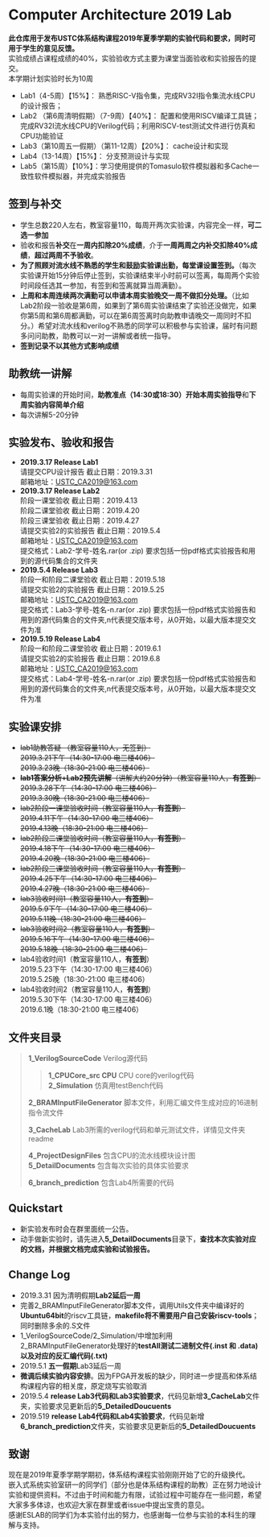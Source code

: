 Computer Architecture 2019 Lab
=====================
**此仓库用于发布USTC体系结构课程2019年夏季学期的实验代码和要求，同时可用于学生的意见反馈。**  
实验成绩占课程成绩的40%，实验验收方式主要为课堂当面验收和实验报告的提交。  
本学期计划实验时长为10周  

* Lab1（4-5周）【15%】： 熟悉RISC-V指令集，完成RV32I指令集流水线CPU的设计报告；
* Lab2 （第6周清明假期）（7-9周）【40%】： 配置和使用RISCV编译工具链；完成RV32I流水线CPU的Verilog代码；利用RISCV-test测试文件进行仿真和CPU功能验证
* Lab3（第10周五一假期）（第11-12周）【20%】： cache设计和实现
* Lab4（13-14周）【15%】： 分支预测设计与实现
* Lab5（第15周）【10%】：学习使用提供的Tomasulo软件模拟器和多Cache一致性软件模拟器，并完成实验报告

## 签到与补交
* 学生总数220人左右，教室容量110，每周开两次实验课，内容完全一样，**可二选一参加**  
* 验收和报告**补交**在**一周内扣除20%成绩**，介于**一周两周之内补交扣除40%成绩**，**超过两周不予验收**。  
* **为了照顾对流水线不熟悉的学生和鼓励实验课出勤，每堂课设置签到。**（每次实验课开始15分钟后停止签到，实验课结束半小时前可以签离，每周两个实验时间段任选其一参加，有签到和签离就算当周满勤）。  
* **上周和本周连续两次满勤可以申请本周实验晚交一周不做扣分处理。**（比如Lab2阶段一验收是第6周，如果到了第6周实验课结束了实验还没做完，如果你第5周和第6周都满勤，可以在第6周签离时向助教申请晚交一周同时不扣分。）希望对流水线和verilog不熟悉的同学可以积极参与实验课，届时有问题多问问助教，助教可以一对一讲解或者统一指导。  
* **签到记录不以其他方式影响成绩**

## 助教统一讲解
* 每周实验课的开始时间，**助教准点（14:30或18:30）**开始**本周实验指导**和**下周实验内容简单介绍**  
* 每次讲解5-20分钟

## 实验发布、验收和报告
* **2019.3.17 Release Lab1**  
请提交CPU设计报告 截止日期：2019.3.31  
邮箱地址：USTC_CA2019@163.com  
* **2019.3.17 Release Lab2**  
阶段一课堂验收 截止日期：2019.4.13  
阶段二课堂验收 截止日期：2019.4.20  
阶段三课堂验收 截止日期：2019.4.27  
请提交实验2的实验报告 截止日期：2019.5.4  
邮箱地址：USTC_CA2019@163.com  
提交格式：Lab2-学号-姓名.rar(or .zip) 要求包括一份pdf格式实验报告和用到的源代码集合的文件夹 
* **2019.5.4 Release Lab3**   
阶段一和阶段二课堂验收 截止日期：2019.5.18    
请提交实验2的实验报告 截止日期：2019.5.25  
邮箱地址：USTC_CA2019@163.com  
提交格式：Lab3-学号-姓名-n.rar(or .zip) 要求包括一份pdf格式实验报告和用到的源代码集合的文件夹,n代表提交版本号，从0开始，以最大版本提交文件为准
* **2019.5.19 Release Lab4**   
阶段一和阶段二课堂验收 截止日期：2019.6.1    
请提交实验2的实验报告 截止日期：2019.6.8  
邮箱地址：USTC_CA2019@163.com  
提交格式：Lab4-学号-姓名-n.rar(or .zip) 要求包括一份pdf格式实验报告和用到的源代码集合的文件夹,n代表提交版本号，从0开始，以最大版本提交文件为准

## 实验课安排
* ~~lab1助教答疑 （教室容量110人，无签到）~~  
~~2019.3.21下午（14:30-17:00 电三楼406）~~  
~~2019.3.23晚（18:30-21:00 电三楼406）~~  
* ~~**lab1答案分析+Lab2预先讲解**（讲解大约20分钟）（教室容量110人，**有签到**）~~  
~~2019.3.28下午（14:30-17:00 电三楼406）~~  
~~2019.3.30晚（18:30-21:00 电三楼406）~~  
* ~~lab2阶段一课堂验收时间（教室容量110人，**有签到**）~~  
~~2019.4.11下午（14:30-17:00 电三楼406）~~  
~~2019.4.13晚（18:30-21:00 电三楼406）~~  
* ~~lab2阶段二课堂验收时间（教室容量110人，**有签到**）~~  
~~2019.4.18下午（14:30-17:00 电三楼406）~~  
~~2019.4.20晚（18:30-21:00 电三楼406）~~  
* ~~lab2阶段三课堂验收时间（教室容量110人，**有签到**）~~  
~~2019.4.25下午（14:30-17:00 电三楼406）~~  
~~2019.4.27晚（18:30-21:00 电三楼406）~~  
* ~~lab3验收时间1（教室容量110人，**有签到**）~~  
~~2019.5.9下午（14:30-17:00 电三楼406）~~  
~~2019.5.11晚（18:30-21:00 电三楼406）~~  
* ~~lab3验收时间2（教室容量110人，**有签到**）~~  
  ~~2019.5.16下午（14:30-17:00 电三楼406）~~  
  ~~2019.5.18晚（18:30-21:00 电三楼406）~~  
* lab4验收时间1（教室容量110人，**有签到**）  
  2019.5.23下午（14:30-17:00 电三楼406）  
  2019.5.25晚（18:30-21:00 电三楼406）  
* lab4验收时间2（教室容量110人，**有签到**）  
  2019.5.30下午（14:30-17:00 电三楼406）  
  2019.6.1晚（18:30-21:00 电三楼406） 

## 文件夹目录
>**1_VerilogSourceCode** Verilog源代码  
>
>>**1_CPUCore_src CPU** CPU core的verilog代码  
>>**2_Simulation** 仿真用testBench代码  
>
>**2_BRAMInputFileGenerator** 脚本文件，利用汇编文件生成对应的16进制指令流文件
>
>**3_CacheLab** Lab3所需的verilog代码和单元测试文件，详情见文件夹readme 
>
>**4_ProjectDesignFiles** 包含CPU的流水线模块设计图  
>**5_DetailDocuments** 包含每次实验的具体实验要求  
>
>**6_branch_prediction** 包含Lab4所需要的代码

## Quickstart
* 新实验发布时会在群里面统一公告。  
* 动手做新实验时，请先进入**5_DetailDocuments**目录下，**查找本次实验对应的文档，并根据文档完成实验和试验报告。**  

## Change Log
* 2019.3.31 因为清明假期**Lab2延后一周**
* 完善2_BRAMInputFileGenerator脚本文件，调用Utils文件夹中编译好的**Ubuntu64bit**的riscv工具链，**makefile将不需要用户自己安装riscv-tools**；同时删除多余的.S文件
* 1_VerilogSourceCode/2_Simulation/中增加利用2_BRAMInputFileGenerator处理好的**testAll测试二进制文件(.inst 和 .data)以及对应的反汇编代码(.txt)**
* 2019.5.1 **五一假期**Lab3延后一周
* **微调后续实验内容安排**。因为FPGA开发板的缺少，同时进一步提高和体系结构课程内容的相关度，原定烧写实验取消
* 2019.5.4 **release Lab3代码和Lab3实验要求**，代码见新增**3_CacheLab**文件夹，实验要求见更新后的**5_DetailedDoucuents**
* 2019.519 **release Lab4代码和Lab4实验要求**，代码见新增**6_branch_prediction**文件夹，实验要求见更新后的**5_DetailedDoucuents**

## 致谢
现在是2019年夏季学期学期初，体系结构课程实验刚刚开始了它的升级换代。  
嵌入式系统实验室研一的同学们（部分也是体系结构课程的助教）正在努力地设计实验和提供资料。不过由于时间和能力有限，试验过程中可能存在一些问题，希望大家多多体谅，也欢迎大家在群里或者issue中提出宝贵的意见。  
感谢ESLAB的同学们为本实验付出的努力，也感谢每一位参与实验的本科生的理解与支持。  